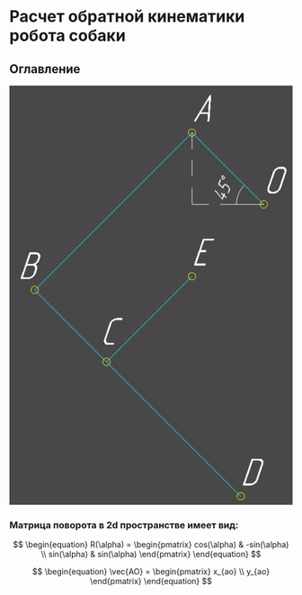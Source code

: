 # Расчет обратной кинематики робота собаки
## Оглавление


![image](./pics/1.png "Кинематическая схема ноги")  


### Матрица поворота в 2d пространстве имеет вид:

$$
\begin{equation}
R(\alpha) = 
    \begin{pmatrix}
        cos(\alpha) & -sin(\alpha) \\
        sin(\alpha) & sin(\alpha)
    \end{pmatrix}
\end{equation}
$$

$$
\begin{equation}
\vec{AO} = 
    \begin{pmatrix}
        x_{ao} \\
        y_{ao}
    \end{pmatrix}
\end{equation}
$$
